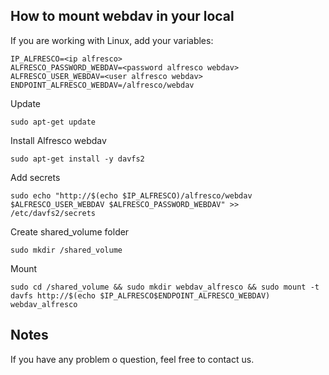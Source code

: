 ## How to mount webdav in your local

If you are working with Linux, add your variables:

```
IP_ALFRESCO=<ip alfresco>
ALFRESCO_PASSWORD_WEBDAV=<password alfresco webdav>
ALFRESCO_USER_WEBDAV=<user alfresco webdav>
ENDPOINT_ALFRESCO_WEBDAV=/alfresco/webdav
```

Update 
````
sudo apt-get update
````

Install Alfresco webdav

```
sudo apt-get install -y davfs2
```

Add secrets
```
sudo echo "http://$(echo $IP_ALFRESCO)/alfresco/webdav $ALFRESCO_USER_WEBDAV $ALFRESCO_PASSWORD_WEBDAV" >> /etc/davfs2/secrets
```

Create shared_volume folder
```
sudo mkdir /shared_volume
```

Mount 
```
sudo cd /shared_volume && sudo mkdir webdav_alfresco && sudo mount -t davfs http://$(echo $IP_ALFRESCO$ENDPOINT_ALFRESCO_WEBDAV) webdav_alfresco
```


## Notes
If you have any problem o question, feel free to contact us.
